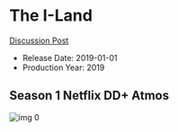 # The I-Land

[Discussion Post](https://www.avsforum.com/threads/bass-eq-for-filtered-movies.2995212/post-58682728)

* Release Date: 2019-01-01
* Production Year: 2019

## Season 1 Netflix DD+ Atmos

![img 0](https://i.imgur.com/myv5BmL.jpg)

